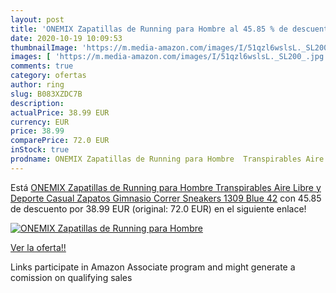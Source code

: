 ```yaml
---
layout: post
title: 'ONEMIX Zapatillas de Running para Hombre al 45.85 % de descuento'
date: 2020-10-19 10:09:53
thumbnailImage: 'https://m.media-amazon.com/images/I/51qzl6wslsL._SL200_.jpg'
images: [ 'https://m.media-amazon.com/images/I/51qzl6wslsL._SL200_.jpg' ]
comments: true
category: ofertas
author: ring
slug: B083XZDC7B
description:
actualPrice: 38.99 EUR
currency: EUR
price: 38.99
comparePrice: 72.0 EUR
inStock: true
prodname: ONEMIX Zapatillas de Running para Hombre  Transpirables Aire Libre y Deporte Casual Zapatos Gimnasio Correr Sneakers 1309 Blue 42
---
```


Está [ONEMIX Zapatillas de Running para Hombre  Transpirables Aire Libre y Deporte Casual Zapatos Gimnasio Correr Sneakers 1309 Blue 42](https://www.amazon.es/dp/B083XZDC7B/?tag=tolees-21) con 45.85 de descuento por 38.99 EUR (original: 72.0 EUR) en el siguiente enlace!

[![ONEMIX Zapatillas de Running para Hombre](https://m.media-amazon.com/images/I/51qzl6wslsL._SL200_.jpg)](https://www.amazon.es/dp/B083XZDC7B/?tag=tolees-21)

[Ver la oferta!!](https://www.amazon.es/dp/B083XZDC7B/?tag=tolees-21)

Links participate in Amazon Associate program and might generate a comission on qualifying sales


